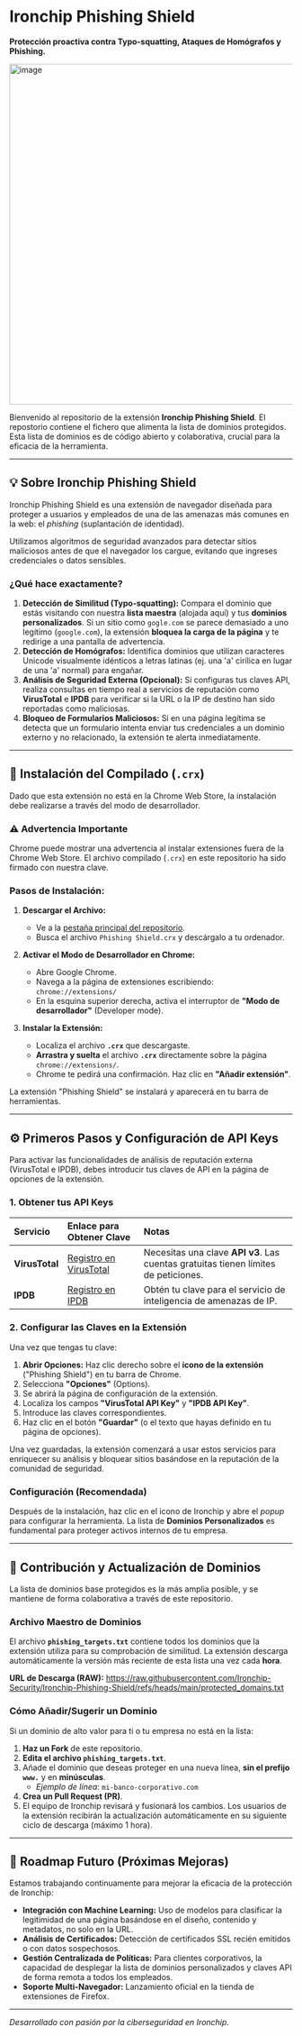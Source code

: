 # Ironchip Phishing Shield
**Protección proactiva contra Typo-squatting, Ataques de Homógrafos y Phishing.**

<img width="705" height="605" alt="image" src="https://github.com/user-attachments/assets/e2d0a8a3-796b-4f8e-98bb-f49c4fa5c199" />

Bienvenido al repositorio de la extensión **Ironchip Phishing Shield**. El repostorio contiene el fichero que alimenta la lista de dominios protegidos. Esta lista de dominios es de código abierto y colaborativa, crucial para la eficacia de la herramienta.

***

## 💡 Sobre Ironchip Phishing Shield

Ironchip Phishing Shield es una extensión de navegador diseñada para proteger a usuarios y empleados de una de las amenazas más comunes en la web: el *phishing* (suplantación de identidad).

Utilizamos algoritmos de seguridad avanzados para detectar sitios maliciosos antes de que el navegador los cargue, evitando que ingreses credenciales o datos sensibles.

### ¿Qué hace exactamente?

1.  **Detección de Similitud (Typo-squatting):** Compara el dominio que estás visitando con nuestra **lista maestra** (alojada aquí) y tus **dominios personalizados**. Si un sitio como `gogle.com` se parece demasiado a uno legítimo (`google.com`), la extensión **bloquea la carga de la página** y te redirige a una pantalla de advertencia.
2.  **Detección de Homógrafos:** Identifica dominios que utilizan caracteres Unicode visualmente idénticos a letras latinas (ej. una 'a' cirílica en lugar de una 'a' normal) para engañar.
3.  **Análisis de Seguridad Externa (Opcional):** Si configuras tus claves API, realiza consultas en tiempo real a servicios de reputación como **VirusTotal** e **IPDB** para verificar si la URL o la IP de destino han sido reportadas como maliciosas.
4.  **Bloqueo de Formularios Maliciosos:** Si en una página legítima se detecta que un formulario intenta enviar tus credenciales a un dominio externo y no relacionado, la extensión te alerta inmediatamente.

***

## 💾 Instalación del Compilado (`.crx`)

Dado que esta extensión no está en la Chrome Web Store, la instalación debe realizarse a través del modo de desarrollador.

### ⚠️ Advertencia Importante

Chrome puede mostrar una advertencia al instalar extensiones fuera de la Chrome Web Store. El archivo compilado (`.crx`) en este repositorio ha sido firmado con nuestra clave.

### Pasos de Instalación:

1.  **Descargar el Archivo:**
    * Ve a la [pestaña principal del repositorio](https://github.com/Ironchip-Security/Ironchip-Phishing-Shield/tree/main).
    * Busca el archivo `Phishing Shield.crx` y descárgalo a tu ordenador.

2.  **Activar el Modo de Desarrollador en Chrome:**
    * Abre Google Chrome.
    * Navega a la página de extensiones escribiendo: `chrome://extensions/`
    * En la esquina superior derecha, activa el interruptor de **"Modo de desarrollador"** (Developer mode).

3.  **Instalar la Extensión:**
    * Localiza el archivo **`.crx`** que descargaste.
    * **Arrastra y suelta** el archivo **`.crx`** directamente sobre la página `chrome://extensions/`.
    * Chrome te pedirá una confirmación. Haz clic en **"Añadir extensión"**.

La extensión "Phishing Shield" se instalará y aparecerá en tu barra de herramientas.

***

## ⚙️ Primeros Pasos y Configuración de API Keys

Para activar las funcionalidades de análisis de reputación externa (VirusTotal e IPDB), debes introducir tus claves de API en la página de opciones de la extensión.

### 1. Obtener tus API Keys

| Servicio | Enlace para Obtener Clave | Notas |
| :--- | :--- | :--- |
| **VirusTotal** | [Registro en VirusTotal](https://www.virustotal.com/gui/join-us) | Necesitas una clave **API v3**. Las cuentas gratuitas tienen límites de peticiones. |
| **IPDB** | [Registro en IPDB](https://ipdb.io/register) | Obtén tu clave para el servicio de inteligencia de amenazas de IP. |

### 2. Configurar las Claves en la Extensión

Una vez que tengas tu clave:

1.  **Abrir Opciones:** Haz clic derecho sobre el **icono de la extensión** ("Phishing Shield") en tu barra de Chrome.
2.  Selecciona **"Opciones"** (Options).
3.  Se abrirá la página de configuración de la extensión.
4.  Localiza los campos **"VirusTotal API Key"** y **"IPDB API Key"**.
5.  Introduce las claves correspondientes.
6.  Haz clic en el botón **"Guardar"** (o el texto que hayas definido en tu página de opciones).

Una vez guardadas, la extensión comenzará a usar estos servicios para enriquecer su análisis y bloquear sitios basándose en la reputación de la comunidad de seguridad.

### Configuración (Recomendada)

Después de la instalación, haz clic en el icono de Ironchip y abre el *popup* para configurar la herramienta. La lista de **Dominios Personalizados** es fundamental para proteger activos internos de tu empresa.

***

## 🤝 Contribución y Actualización de Dominios

La lista de dominios base protegidos es la más amplia posible, y se mantiene de forma colaborativa a través de este repositorio.

### Archivo Maestro de Dominios

El archivo **`phishing_targets.txt`** contiene todos los dominios que la extensión utiliza para su comprobación de similitud. La extensión descarga automáticamente la versión más reciente de esta lista una vez cada **hora**.

**URL de Descarga (RAW):**
https://raw.githubusercontent.com/Ironchip-Security/Ironchip-Phishing-Shield/refs/heads/main/protected_domains.txt

### Cómo Añadir/Sugerir un Dominio

Si un dominio de alto valor para ti o tu empresa no está en la lista:

1.  **Haz un Fork** de este repositorio.
2.  **Edita el archivo `phishing_targets.txt`**.
3.  Añade el dominio que deseas proteger en una nueva línea, **sin el prefijo `www.`** y en **minúsculas**.
    * *Ejemplo de línea:* `mi-banco-corporativo.com`
4.  **Crea un Pull Request (PR)**.
5.  El equipo de Ironchip revisará y fusionará los cambios. Los usuarios de la extensión recibirán la actualización automáticamente en su siguiente ciclo de descarga (máximo 1 hora).

***

## 🔮 Roadmap Futuro (Próximas Mejoras)

Estamos trabajando continuamente para mejorar la eficacia de la protección de Ironchip:

* **Integración con Machine Learning:** Uso de modelos para clasificar la legitimidad de una página basándose en el diseño, contenido y metadatos, no solo en la URL.
* **Análisis de Certificados:** Detección de certificados SSL recién emitidos o con datos sospechosos.
* **Gestión Centralizada de Políticas:** Para clientes corporativos, la capacidad de desplegar la lista de dominios personalizados y claves API de forma remota a todos los empleados.
* **Soporte Multi-Navegador:** Lanzamiento oficial en la tienda de extensiones de Firefox.

***

*Desarrollado con pasión por la ciberseguridad en Ironchip.*
